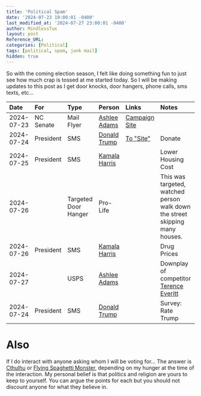 ```yaml
---
title: 'Political Spam'
date: '2024-07-23 19:00:01 -0400'
last_modified_at: '2024-07-27 23:00:01 -0400'
author: MindlessTux
layout: post
Reference_URL:
categories: [Political]
tags: [political, spam, junk mail]
hidden: true
---
```


So with the coming election season, I felt like doing something fun to just see how much crap is tossed at me started today.  So I will be making updates to this post as I get door knocks, door hangers, phone calls, sms texts, etc...

<!--readmore-->

| Date       | For       | Type       | Person          | Links | Notes |
| :--------- | :-------- | :--------- | :-------------- | :---------- | :-------- |
| 2024-07-23 | NC Senate | Mail Flyer | [Ashlee Adams](https://ballotpedia.org/Ashlee_Bryan_Adams) | [Campaign Site](https://www.ashleefornc.com/) | |
| 2024-07-24 | President | SMS        | [Donald Trump](https://ballotpedia.org/Donald_Trump) | [To "Site"](http://trumpmaga.vip/ESuwP) | Donate |
| 2024-07-25 | President | SMS        | [Kamala Harris](https://ballotpedia.org/Kamala_Harris) | | Lower Housing Cost |
| 2024-07-26 |           | Targeted Door Hanger | Pro-Life | | This was targeted, watched person walk down the street skipping many houses. |
| 2024-07-26 | President | SMS        | [Kamala Harris](https://ballotpedia.org/Kamala_Harris) | | Drug Prices |
| 2024-07-27 |           | USPS       | [Ashlee Adams](https://ballotpedia.org/Ashlee_Bryan_Adams) |  | Downplay of competitor [Terence Everitt](https://ballotpedia.org/Terence_Everitt) |
| 2024-07-24 | President | SMS        | [Donald Trump](https://ballotpedia.org/Donald_Trump) | | Survey: Rate Trump |
# Also

If I do interact with anyone asking whom I will be voting for...  The answer is [Cthulhu](https://en.wikipedia.org/wiki/Cthulhu) or [Flying Spaghetti Monster](https://en.wikipedia.org/wiki/Flying_Spaghetti_Monster), depending on my hunger at the time of the interaction.  My personal belief is that politics and religion are yours to keep to yourself.  You can argue the points for each but you should not discount anyone for what they believe in.
